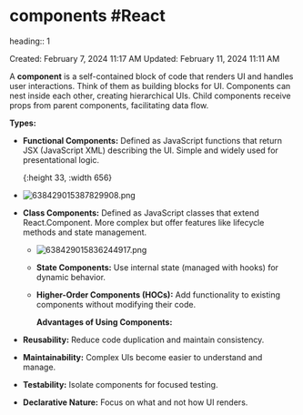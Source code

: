 # components #React 
heading:: 1

Created: February 7, 2024 11:17 AM
Updated: February 11, 2024 11:11 AM

A **component** is a self-contained block of code that renders UI and handles user interactions. Think of them as building blocks for UI. Components can nest inside each other, creating hierarchical UIs. Child components receive props from parent components, facilitating data flow.

**Types:**
- **Functional Components:** Defined as JavaScript functions that return JSX (JavaScript XML) describing the UI. Simple and widely used for presentational logic.
  
  {:height 33, :width 656}
- ![638429015387829908.png](../assets/638429015387829908_1715415481409_0.png)
- **Class Components:** Defined as JavaScript classes that extend React.Component. More complex but offer features like lifecycle methods and state management.
	- ![638429015836244917.png](../assets/638429015836244917_1715415540242_0.png)
	- **State Components:** Use internal state (managed with hooks) for dynamic behavior.
	- **Higher-Order Components (HOCs):** Add functionality to existing components without modifying their code.
	  
	  **Advantages of Using Components:**
- **Reusability:** Reduce code duplication and maintain consistency.
- **Maintainability:** Complex UIs become easier to understand and manage.
- **Testability:** Isolate components for focused testing.
- **Declarative Nature:** Focus on what and not how UI renders.
